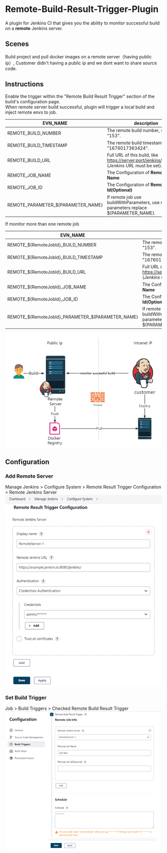 Remote-Build-Result-Trigger-Plugin
===================================

A plugin for Jenkins CI  that gives you the ability to monitor successful build on a **remote** Jenkins server.

## Scenes

Build project and pull docker images on a remote server（having public ip）, Customer didn't having a public ip and we dont want to share source code.

## Instructions
Enable the trigger within the "Remote Build Result Trigger" section of the build's configuration page.  
When remote server build successful, plugin will trigger a local build and inject remote envs to job.

| EVN_NAME                           | description                                                                                                                                       |
|------------------------------------|---------------------------------------------------------------------------------------------------------------------------------------------------|
| REMOTE_BUILD_NUMBER                | The remote build number, such as "153".                                                                                                           |  
| REMOTE_BUILD_TIMESTAMP             | The remote build timestamp, such as "1676017363424".                                                                                              |
| REMOTE_BUILD_URL                   | Full URL of this build, like [https://server:port/jenkins/job/foo/15/](https://server:port/jenkins/job/foo/15/) (<i>Jenkins URL</i> must be set). |
| REMOTE_JOB_NAME                    | The Configuration of  **Remote Job Name**                                                                                                         |
| REMOTE_JOB_ID                      | The Configuration of  **Remote Job Id(Optional)**                                                                                                 |
| REMOTE_PARAMETER_${PARAMETER_NAME} | If remote job use buildWithParameters, use remote parameters replace ${PARAMETER_NAME}.                                                           |

If monitor more than one remote job


| EVN_NAME                                          | description                                                                                                                                       |
|---------------------------------------------------|---------------------------------------------------------------------------------------------------------------------------------------------------|
| REMOTE_${RemoteJobId}_BUILD_NUMBER                | The remote build number, such as "153".                                                                                                           |  
| REMOTE_${RemoteJobId}_BUILD_TIMESTAMP             | The remote build timestamp, such as "1676017363424".                                                                                              |
| REMOTE_${RemoteJobId}_BUILD_URL                   | Full URL of this build, like [https://server:port/jenkins/job/foo/15/](https://server:port/jenkins/job/foo/15/) (<i>Jenkins URL</i> must be set). |
| REMOTE_${RemoteJobId}_JOB_NAME                    | The Configuration of  **Remote Job Name**                                                                                                         |
| REMOTE_${RemoteJobId}_JOB_ID                      | The Configuration of  **Remote Job Id(Optional)**                                                                                                 |
| REMOTE_${RemoteJobId}_PARAMETER_${PARAMETER_NAME} | If remote job use buildWithParameters, use remote parameters replace ${PARAMETER_NAME}.                                                           |


![](screenshots/2023021501.png)
## Configuration
### Add Remote Server  
Manage Jenkins > Configure System > Remote Result Trigger Configuration > Remote Jenkins Server
![](screenshots/20230221153031.png)

### Set Build Trigger
Job > Build Triggers > Checked Remote Build Result Trigger
![](screenshots/20230221153255.png)
